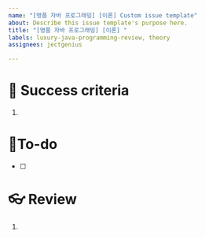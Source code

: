 ```yaml
---
name: "[명품 자바 프로그래밍] [이론] Custom issue template"
about: Describe this issue template's purpose here.
title: "[명품 자바 프로그래밍] [이론] "
labels: luxury-java-programming-review, theory
assignees: jectgenius

---
```


# 🌈 Success criteria
1. 

# 👷To-do
- [ ] 

# 👓 Review
1.
